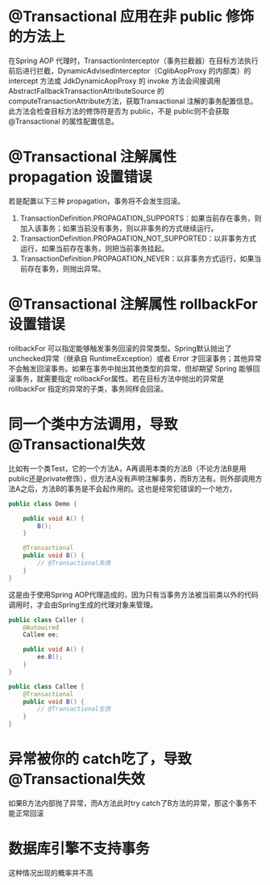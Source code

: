 # @Transactional 应用在非 public 修饰的方法上

在Spring AOP 代理时，TransactionInterceptor（事务拦截器）在目标方法执行前后进行拦截，DynamicAdvisedInterceptor（CglibAopProxy 的内部类）的 intercept 方法或 JdkDynamicAopProxy 的 invoke 方法会间接调用 AbstractFallbackTransactionAttributeSource 的 computeTransactionAttribute方法，获取Transactional 注解的事务配置信息。此方法会检查目标方法的修饰符是否为 public，不是 public则不会获取@Transactional 的属性配置信息。

# @Transactional 注解属性 propagation 设置错误

若是配置以下三种 propagation，事务将不会发生回滚。

1. TransactionDefinition.PROPAGATION_SUPPORTS：如果当前存在事务，则加入该事务；如果当前没有事务，则以非事务的方式继续运行。
1. TransactionDefinition.PROPAGATION_NOT_SUPPORTED：以非事务方式运行，如果当前存在事务，则把当前事务挂起。
1. TransactionDefinition.PROPAGATION_NEVER：以非事务方式运行，如果当前存在事务，则抛出异常。

# @Transactional 注解属性 rollbackFor 设置错误

rollbackFor 可以指定能够触发事务回滚的异常类型。Spring默认抛出了unchecked异常（继承自 RuntimeException）或者 Error 才回滚事务；其他异常不会触发回滚事务。如果在事务中抛出其他类型的异常，但却期望 Spring 能够回滚事务，就需要指定 rollbackFor属性。若在目标方法中抛出的异常是 rollbackFor 指定的异常的子类，事务同样会回滚。

# 同一个类中方法调用，导致@Transactional失效

比如有一个类Test，它的一个方法A，A再调用本类的方法B（不论方法B是用public还是private修饰），但方法A没有声明注解事务，而B方法有。则外部调用方法A之后，方法B的事务是不会起作用的。这也是经常犯错误的一个地方。

```java
public class Demo {

    public void A() {
        B();
    }

    @Transactional
    public void B() {
        // @Transactional失效
    }
}
```

这是由于使用Spring AOP代理造成的，因为只有当事务方法被当前类以外的代码调用时，才会由Spring生成的代理对象来管理。

```java
public class Caller {
    @Autowired
    Callee ee;

    public void A() {
        ee.B();
    }
}

public class Callee {
    @Transactional
    public void B() {
        // @Transactional生效
    }
}
```

# 异常被你的 catch吃了，导致@Transactional失效

如果B方法内部抛了异常，而A方法此时try catch了B方法的异常，那这个事务不能正常回滚

# 数据库引擎不支持事务

这种情况出现的概率并不高
